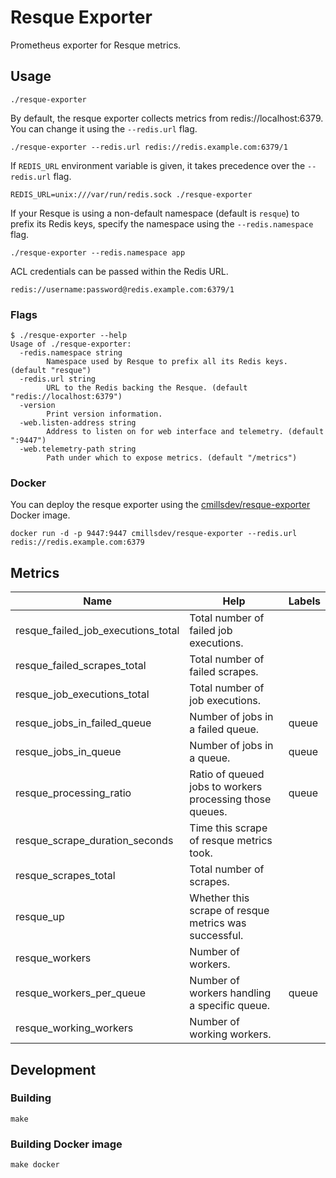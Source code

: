 # Resque Exporter

Prometheus exporter for Resque metrics.

## Usage

    ./resque-exporter

By default, the resque exporter collects metrics from redis://localhost:6379. You can change it using the `--redis.url` flag.

    ./resque-exporter --redis.url redis://redis.example.com:6379/1

If `REDIS_URL` environment variable is given, it takes precedence over the `--redis.url` flag.

    REDIS_URL=unix:///var/run/redis.sock ./resque-exporter

If your Resque is using a non-default namespace (default is `resque`) to prefix its Redis keys, specify the namespace using the `--redis.namespace` flag.

    ./resque-exporter --redis.namespace app

ACL credentials can be passed within the Redis URL.
    
    redis://username:password@redis.example.com:6379/1

### Flags

    $ ./resque-exporter --help
    Usage of ./resque-exporter:
      -redis.namespace string
            Namespace used by Resque to prefix all its Redis keys. (default "resque")
      -redis.url string
            URL to the Redis backing the Resque. (default "redis://localhost:6379")
      -version
            Print version information.
      -web.listen-address string
            Address to listen on for web interface and telemetry. (default ":9447")
      -web.telemetry-path string
            Path under which to expose metrics. (default "/metrics")

### Docker

You can deploy the resque exporter using the [cmillsdev/resque-exporter](https://hub.docker.com/r/cmillsdev/resque-exporter/) Docker image.

    docker run -d -p 9447:9447 cmillsdev/resque-exporter --redis.url redis://redis.example.com:6379

## Metrics

| Name | Help | Labels |
| -- | -- | -- |
| resque\_failed\_job\_executions\_total | Total number of failed job executions. | |
| resque\_failed\_scrapes\_total | Total number of failed scrapes. | |
| resque\_job\_executions\_total | Total number of job executions. | |
| resque\_jobs\_in\_failed\_queue | Number of jobs in a failed queue. | queue |
| resque\_jobs\_in\_queue | Number of jobs in a queue. | queue |
| resque\_processing\_ratio | Ratio of queued jobs to workers processing those queues. | queue |
| resque\_scrape\_duration\_seconds | Time this scrape of resque metrics took. | |
| resque\_scrapes\_total | Total number of scrapes. | |
| resque\_up | Whether this scrape of resque metrics was successful. | |
| resque\_workers | Number of workers. | |
| resque\_workers\_per\_queue | Number of workers handling a specific queue. | queue |
| resque\_working\_workers | Number of working workers. | |

## Development

### Building

    make

### Building Docker image

    make docker

